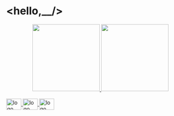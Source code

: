 # <hello,__/>

<div align="center">
  <a href="https://github.com/kisuquinho">
  <img height="180cm" src="https://github-readme-stats.vercel.app/api?username=kisuquinho&show_icons=true&theme=midnight-purple&include_all_commits=true&count_private=true"/>
  <img height="180em" src="https://github-readme-stats.vercel.app/api/top-langs/?username=kisuquinho&layout=compact&langs_count=7&theme=midnight-purple"/>
</div>
  
<!-- ## Languages I work with: -->
  
<div style="display: inline_block"><br>
  <img align="center" alt="logo html" height="30" width="40" src="https://cdn.jsdelivr.net/gh/devicons/devicon/icons/html5/html5-original.svg">
  <img align="center" alt="logo css" height="30" width="40" src="https://cdn.jsdelivr.net/gh/devicons/devicon/icons/css3/css3-original.svg">
  <img align="center" alt="logo sass" height="30" width="40" src="https://cdn.jsdelivr.net/gh/devicons/devicon/icons/sass/sass-original.svg">
</div>
